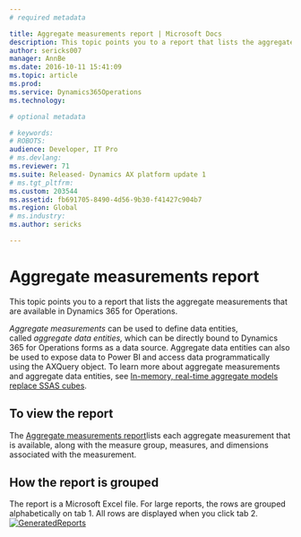 ```yaml
---
# required metadata

title: Aggregate measurements report | Microsoft Docs
description: This topic points you to a report that lists the aggregate measurements that are available in Dynamics 365 for Operations.
author: sericks007
manager: AnnBe
ms.date: 2016-10-11 15:41:09
ms.topic: article
ms.prod: 
ms.service: Dynamics365Operations
ms.technology: 

# optional metadata

# keywords: 
# ROBOTS: 
audience: Developer, IT Pro
# ms.devlang: 
ms.reviewer: 71
ms.suite: Released- Dynamics AX platform update 1
# ms.tgt_pltfrm: 
ms.custom: 203544
ms.assetid: fb691705-8490-4d56-9b30-f41427c904b7
ms.region: Global
# ms.industry: 
ms.author: sericks

---
```


# Aggregate measurements report

This topic points you to a report that lists the aggregate measurements that are available in Dynamics 365 for Operations.

*Aggregate measurements* can be used to define data entities, called *aggregate data entities,* which can be directly bound to Dynamics 365 for Operations forms as a data source. Aggregate data entities can also be used to expose data to Power BI and access data programmatically using the AXQuery object. To learn more about aggregate measurements and aggregate data entities, see [In-memory, real-time aggregate models replace SSAS cubes](https://docs.microsoft.com/en-us/dynamics365/operations/dev-itpro/analytics-bi-reporting/transition-from-ssas-cubes-to-in-memory-real-time-aggregate-models-in-ax7).

## To view the report
The [Aggregate measurements report](https://mbs.microsoft.com/customersource/northamerica/AX/downloads/reports/axtechrefrep)lists each aggregate measurement that is available, along with the measure group, measures, and dimensions associated with the measurement.

## How the report is grouped
The report is a Microsoft Excel file. For large reports, the rows are grouped alphabetically on tab 1. All rows are displayed when you click tab 2. [![GeneratedReports](./media/generatedreports.png)](./media/generatedreports.png)

